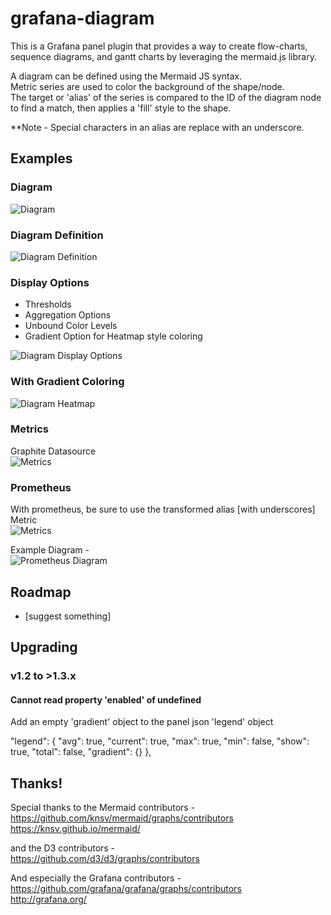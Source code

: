 # grafana-diagram

This is a Grafana panel plugin that provides a way to create flow-charts, sequence diagrams, and gantt charts by leveraging the mermaid.js library.



A diagram can be defined using the Mermaid JS syntax.  
Metric series are used to color the background of the shape/node.  
The target or 'alias' of the series is compared to the ID of the diagram node to find a match, then applies a 'fill' style to the shape.  
  

**Note - Special characters in an alias are replace with an underscore.
   
## Examples  

   
### Diagram  
  
![Diagram](https://raw.githubusercontent.com/jdbranham/grafana-diagram/master/src/img/diagram.PNG?raw=true)  


  
### Diagram Definition  
  
![Diagram Definition](https://raw.githubusercontent.com/jdbranham/grafana-diagram/master/src/img/diagram_definition.PNG?raw=true)  


  
### Display Options  
  
* Thresholds
* Aggregation Options
* Unbound Color Levels
* Gradient Option for Heatmap style coloring
  
![Diagram Display Options](https://raw.githubusercontent.com/jdbranham/grafana-diagram/master/src/img/diagram_display.PNG?raw=true)  

### With Gradient Coloring  

![Diagram Heatmap](https://raw.githubusercontent.com/jdbranham/grafana-diagram/master/src/img/diagram_gradient.PNG?raw=true) 
  
### Metrics  
  
Graphite Datasource  
![Metrics](https://raw.githubusercontent.com/jdbranham/grafana-diagram/master/src/img/diagram_metrics_graphite.PNG?raw=true) 


  
### Prometheus  
  
With prometheus, be sure to use the transformed alias [with underscores]  
Metric  
![Metrics](https://raw.githubusercontent.com/jdbranham/grafana-diagram/master/src/img/diagram_metrics_prometheus.PNG?raw=true)  

Example Diagram -  
![Prometheus Diagram](https://raw.githubusercontent.com/jdbranham/grafana-diagram/master/src/img/diagram_prometheus.PNG?raw=true)  
 
  
## Roadmap  
  
- [suggest something]  

## Upgrading  

### v1.2 to >1.3.x  

#### Cannot read property 'enabled' of undefined

Add an empty 'gradient' object to the panel json 'legend' object  

  "legend": {
    "avg": true,
    "current": true,
    "max": true,
    "min": false,
    "show": true,
    "total": false,
    "gradient": {}
  },
  
## Thanks!  
  

Special thanks to the Mermaid contributors -  
https://github.com/knsv/mermaid/graphs/contributors  
https://knsv.github.io/mermaid/  

and the D3 contributors -  
https://github.com/d3/d3/graphs/contributors  

And especially the Grafana contributors -  
https://github.com/grafana/grafana/graphs/contributors   
http://grafana.org/  

